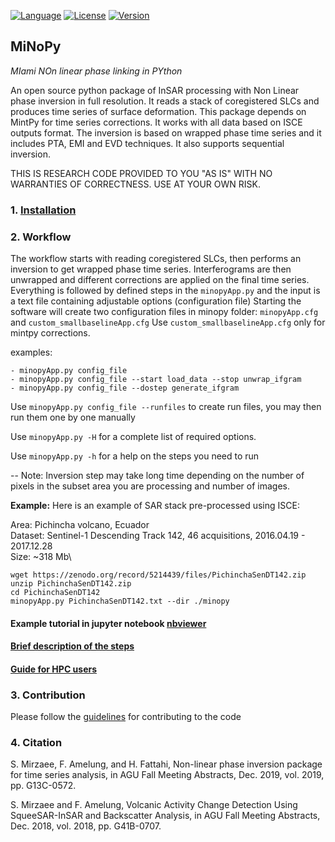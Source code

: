 [![Language](https://img.shields.io/badge/python-3.6%2B-blue.svg)](https://www.python.org/)
[![License](https://img.shields.io/badge/license-GPLv3-yellow.svg)](https://github.com/geodesymiami/MiNoPy/blob/main/LICENSE)
[![Version](https://img.shields.io/badge/version-v0.2.0-yellowgreen.svg)](https://github.com/geodesymiami/MiNoPy/releases)


## MiNoPy ##
*MIami NOn linear phase linking in PYthon*

An open source python package of InSAR processing with Non Linear phase inversion in full resolution. It reads a stack of coregistered SLCs and
produces time series of surface deformation. This package depends on MintPy for time series corrections.
It works with all data based on ISCE outputs format. The inversion is based on wrapped phase time series and it includes PTA, EMI and EVD techniques.
It also supports sequential inversion.

THIS IS RESEARCH CODE PROVIDED TO YOU "AS IS" WITH NO WARRANTIES OF CORRECTNESS. USE AT YOUR OWN RISK.


### 1. [Installation](./installation.md) ###

### 2. Workflow ###

The workflow starts with reading coregistered SLCs, then performs an inversion to get wrapped phase time series.
Interferograms are then unwrapped and different corrections are applied on the final time series.
Everything is followed by defined steps in the `minopyApp.py` and the input is a text file containing adjustable options (configuration file)
Starting the software will create two configuration files in minopy folder: `minopyApp.cfg` and `custom_smallbaselineApp.cfg`
Use `custom_smallbaselineApp.cfg` only for mintpy corrections. 

examples:

```
- minopyApp.py config_file
- minopyApp.py config_file --start load_data --stop unwrap_ifgram
- minopyApp.py config_file --dostep generate_ifgram
```

Use `minopyApp.py config_file --runfiles` to create run files, you may then run them one by one manually

Use `minopyApp.py -H` for a complete list of required options.

Use `minopyApp.py -h` for a help on the steps you need to run 

-- Note:
Inversion step may take long time depending on the number of pixels in the subset area you are processing and number of images. 


**Example:** Here is an example of SAR stack pre-processed using ISCE:

Area: Pichincha volcano, Ecuador\
Dataset: Sentinel-1 Descending Track 142, 46 acquisitions, 2016.04.19 - 2017.12.28\
Size: ~318 Mb\
```
wget https://zenodo.org/record/5214439/files/PichinchaSenDT142.zip
unzip PichinchaSenDT142.zip
cd PichinchaSenDT142
minopyApp.py PichinchaSenDT142.txt --dir ./minopy
```

#### Example tutorial in jupyter notebook [nbviewer](https://nbviewer.org/github/geodesymiami/MiNoPy_notebooks/blob/main/minopyApp.ipynb)

#### [Brief description of the steps](https://github.com/geodesymiami/MiNoPy/blob/main/docs/steps_guide.md)

#### [Guide for HPC users](./HPC_Users.md)

### 3. Contribution ###
Please follow the [guidelines](./CONTRIBUTING.md) for contributing to the code

### 4. Citation ###

S. Mirzaee, F. Amelung, and H. Fattahi, Non-linear phase inversion package for time series
analysis, in AGU Fall Meeting Abstracts, Dec. 2019, vol. 2019, pp. G13C-0572.

S. Mirzaee and F. Amelung, Volcanic Activity Change Detection Using SqueeSAR-InSAR and
Backscatter Analysis, in AGU Fall Meeting Abstracts, Dec. 2018, vol. 2018, pp. G41B-0707.



